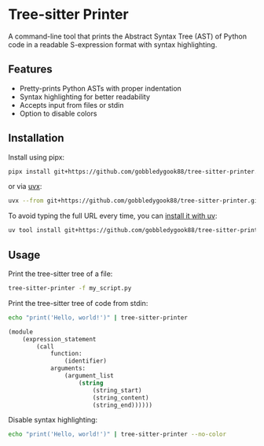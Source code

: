 # Tree-sitter Printer

A command-line tool that prints the Abstract Syntax Tree (AST) of Python code in a readable S-expression format with syntax highlighting.

## Features

- Pretty-prints Python ASTs with proper indentation
- Syntax highlighting for better readability
- Accepts input from files or stdin
- Option to disable colors

## Installation

Install using pipx:

```bash
pipx install git+https://github.com/gobbledygook88/tree-sitter-printer.git
```

or via [uvx](https://docs.astral.sh/uv/guides/tools/#running-tools):

```bash
uvx --from git+https://github.com/gobbledygook88/tree-sitter-printer.git tree-sitter-printer
```

To avoid typing the full URL every time, you can [install it with uv](https://docs.astral.sh/uv/guides/tools/#installing-tools):

```bash
uv tool install git+https://github.com/gobbledygook88/tree-sitter-printer.git
```

## Usage

Print the tree-sitter tree of a file:

```bash
tree-sitter-printer -f my_script.py
```

Print the tree-sitter tree of code from stdin:

```bash
echo "print('Hello, world!')" | tree-sitter-printer
```

```lisp
(module
    (expression_statement
        (call
            function:
                (identifier)
            arguments:
                (argument_list
                    (string
                        (string_start)
                        (string_content)
                        (string_end))))))
```

Disable syntax highlighting:

```bash
echo "print('Hello, world!')" | tree-sitter-printer --no-color
```
